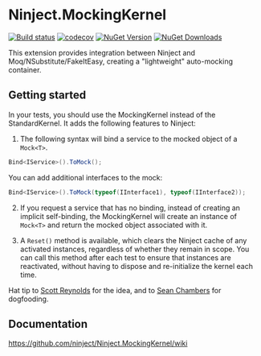 # Ninject.MockingKernel 

[![Build status](https://ci.appveyor.com/api/projects/status/kitij4ayps08ot1c?svg=true)](https://ci.appveyor.com/project/Ninject/ninject-mockingkernel)
[![codecov](https://codecov.io/gh/ninject/Ninject.MockingKernel/branch/master/graph/badge.svg)](https://codecov.io/gh/ninject/Ninject.MockingKernel)
[![NuGet Version](http://img.shields.io/nuget/v/Ninject.MockingKernel.svg?style=flat)](https://www.nuget.org/packages/Ninject.MockingKernel/)
[![NuGet Downloads](http://img.shields.io/nuget/dt/Ninject.MockingKernel.svg?style=flat)](https://www.nuget.org/packages/Ninject.MockingKernel/)

This extension provides integration between Ninject and Moq/NSubstitute/FakeItEasy, creating a "lightweight" auto-mocking container.

## Getting started

In your tests, you should use the MockingKernel instead of the StandardKernel. It adds the following features to Ninject:

1. The following syntax will bind a service to the mocked object of a `Mock<T>`. 
```C#
Bind<IService>().ToMock();
```
You can add additional interfaces to the mock:
```C#
Bind<IService>().ToMock(typeof(IInterface1), typeof(IInterface2));
```

2. If you request a service that has no binding, instead of creating an implicit self-binding, the MockingKernel
   will create an instance of `Mock<T>` and return the mocked object associated with it.

3. A `Reset()` method is available, which clears the Ninject cache of any activated instances, regardless of whether they
   remain in scope. You can call this method after each test to ensure that instances are reactivated, without having
   to dispose and re-initialize the kernel each time.

Hat tip to [Scott Reynolds](http://github.com/scottcreynolds) for the idea, and to [Sean Chambers](http://github.com/schambers) for dogfooding.

## Documentation
https://github.com/ninject/Ninject.MockingKernel/wiki